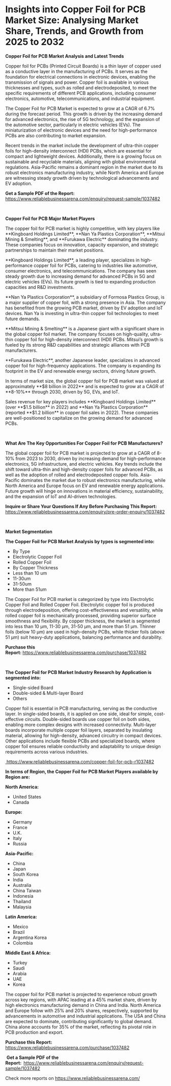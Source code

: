 <p><h1>Insights into Copper Foil for PCB Market Size: Analysing Market Share, Trends, and Growth from 2025 to 2032</h1></p><p><strong>Copper Foil for PCB Market Analysis and Latest Trends</strong></p>
<p><p>Copper foil for PCBs (Printed Circuit Boards) is a thin layer of copper used as a conductive layer in the manufacturing of PCBs. It serves as the foundation for electrical connections in electronic devices, enabling the transmission of signals and power. Copper foil is available in various thicknesses and types, such as rolled and electrodeposited, to meet the specific requirements of different PCB applications, including consumer electronics, automotive, telecommunications, and industrial equipment.</p><p>The Copper Foil for PCB Market is expected to grow at a CAGR of 6.7% during the forecast period. This growth is driven by the increasing demand for advanced electronics, the rise of 5G technology, and the expansion of the automotive sector, particularly in electric vehicles (EVs). The miniaturization of electronic devices and the need for high-performance PCBs are also contributing to market expansion.</p><p>Recent trends in the market include the development of ultra-thin copper foils for high-density interconnect (HDI) PCBs, which are essential for compact and lightweight devices. Additionally, there is a growing focus on sustainable and recyclable materials, aligning with global environmental regulations. Asia-Pacific remains a dominant region in the market due to its robust electronics manufacturing industry, while North America and Europe are witnessing steady growth driven by technological advancements and EV adoption.</p></p>
<p><strong>Get a Sample PDF of the Report:&nbsp;</strong> <a href="https://www.reliablebusinessarena.com/enquiry/request-sample/1037482?utm_campaign=2031&utm_medium=2&utm_source=Github&utm_content=ia&utm_term=26012025&utm_id=copper-foil-for-pcb">https://www.reliablebusinessarena.com/enquiry/request-sample/1037482</a></p>
<p>&nbsp;</p>
<p><strong>Copper Foil for PCB Major Market Players</strong></p>
<p><p>The copper foil for PCB market is highly competitive, with key players like **Kingboard Holdings Limited**, **Nan Ya Plastics Corporation**, **Mitsui Mining & Smelting**, and **Furukawa Electric** dominating the industry. These companies focus on innovation, capacity expansion, and strategic partnerships to maintain their market positions.</p><p>**Kingboard Holdings Limited**, a leading player, specializes in high-performance copper foil for PCBs, catering to industries like automotive, consumer electronics, and telecommunications. The company has seen steady growth due to increasing demand for advanced PCBs in 5G and electric vehicles (EVs). Its future growth is tied to expanding production capacities and R&D investments.</p><p>**Nan Ya Plastics Corporation**, a subsidiary of Formosa Plastics Group, is a major supplier of copper foil, with a strong presence in Asia. The company has benefited from the growing PCB market, driven by EV adoption and IoT devices. Nan Ya is investing in ultra-thin copper foil technologies to meet future demands.</p><p>**Mitsui Mining & Smelting** is a Japanese giant with a significant share in the global copper foil market. The company focuses on high-quality, ultra-thin copper foil for high-density interconnect (HDI) PCBs. Mitsui’s growth is fueled by its strong R&D capabilities and strategic alliances with PCB manufacturers.</p><p>**Furukawa Electric**, another Japanese leader, specializes in advanced copper foil for high-frequency applications. The company is expanding its footprint in the EV and renewable energy sectors, driving future growth.</p><p>In terms of market size, the global copper foil for PCB market was valued at approximately **$8 billion in 2022** and is expected to grow at a CAGR of **8-10%** through 2030, driven by 5G, EVs, and IoT.</p><p>Sales revenue for key players includes **Kingboard Holdings Limited** (over **$1.5 billion** in 2022) and **Nan Ya Plastics Corporation** (reported **$1.2 billion** in copper foil sales in 2022). These companies are well-positioned to capitalize on the growing demand for advanced PCBs.</p></p>
<p>&nbsp;</p>
<p><strong>What Are The Key Opportunities For Copper Foil for PCB Manufacturers?</strong></p>
<p><p>The global copper foil for PCB market is projected to grow at a CAGR of 8-10% from 2023 to 2030, driven by increasing demand for high-performance electronics, 5G infrastructure, and electric vehicles. Key trends include the shift toward ultra-thin and high-density copper foils for advanced PCBs, as well as the adoption of rolled and electrodeposited copper foils. Asia-Pacific dominates the market due to robust electronics manufacturing, while North America and Europe focus on EV and renewable energy applications. Future growth will hinge on innovations in material efficiency, sustainability, and the expansion of IoT and AI-driven technologies.</p></p>
<p><strong>Inquire or Share Your Questions If Any Before Purchasing This Report:</strong> <a href="https://www.reliablebusinessarena.com/enquiry/pre-order-enquiry/1037482?utm_campaign=2031&utm_medium=2&utm_source=Github&utm_content=ia&utm_term=26012025&utm_id=copper-foil-for-pcb">https://www.reliablebusinessarena.com/enquiry/pre-order-enquiry/1037482</a></p>
<p>&nbsp;</p>
<p><strong>Market Segmentation</strong></p>
<p><strong>The Copper Foil for PCB Market Analysis by types is segmented into:</strong></p>
<p><ul><li>By Type</li><li>Electrolytic Copper Foil</li><li>Rolled Copper Foil</li><li>By Copper Thickness</li><li>Less than 10 um</li><li>11-30um</li><li>31-50um</li><li>More than 51um</li></ul></p>
<p><p>The Copper Foil for PCB market is categorized by type into Electrolytic Copper Foil and Rolled Copper Foil. Electrolytic copper foil is produced through electrodeposition, offering cost-effectiveness and versatility, while rolled copper foil is mechanically processed, providing superior surface smoothness and flexibility. By copper thickness, the market is segmented into less than 10 µm, 11-30 µm, 31-50 µm, and more than 51 µm. Thinner foils (below 10 µm) are used in high-density PCBs, while thicker foils (above 51 µm) suit heavy-duty applications, balancing performance and durability.</p></p>
<p><strong>Purchase this Report:&nbsp;</strong><a href="https://www.reliablebusinessarena.com/purchase/1037482?utm_campaign=2031&utm_medium=2&utm_source=Github&utm_content=ia&utm_term=26012025&utm_id=copper-foil-for-pcb">https://www.reliablebusinessarena.com/purchase/1037482</a></p>
<p>&nbsp;</p>
<p><strong>The Copper Foil for PCB Market Industry Research by Application is segmented into:</strong></p>
<p><ul><li>Single-sided Board</li><li>Double-sided & Multi-layer Board</li><li>Others</li></ul></p>
<p><p>Copper foil is essential in PCB manufacturing, serving as the conductive layer. In single-sided boards, it is applied on one side, ideal for simple, cost-effective circuits. Double-sided boards use copper foil on both sides, enabling more complex designs with increased connectivity. Multi-layer boards incorporate multiple copper foil layers, separated by insulating material, allowing for high-density, advanced circuitry in compact devices. Other applications include flexible PCBs and specialized boards, where copper foil ensures reliable conductivity and adaptability to unique design requirements across various industries.</p></p>
<p><a href="https://www.reliablebusinessarena.com/copper-foil-for-pcb-r1037482?utm_campaign=2031&utm_medium=2&utm_source=Github&utm_content=ia&utm_term=26012025&utm_id=copper-foil-for-pcb">&nbsp;https://www.reliablebusinessarena.com/copper-foil-for-pcb-r1037482</a></p>
<p><strong>In terms of Region, the Copper Foil for PCB Market Players available by Region are:</strong></p>
<p>
    <p> <strong> North America: </strong>
        <ul>
            <li>United States</li>
            <li>Canada</li>
        </ul>
        </p> 
    <p> <strong> Europe: </strong>
        <ul>
            <li>Germany</li>
            <li>France</li>
            <li>U.K.</li>
            <li>Italy</li>
            <li>Russia</li>
        </ul>
        </p> 
    <p> <strong> Asia-Pacific: </strong>
        <ul>
            <li>China</li>
            <li>Japan</li>
            <li>South Korea</li>
            <li>India</li>
            <li>Australia</li>
            <li>China Taiwan</li>
            <li>Indonesia</li>
            <li>Thailand</li>
            <li>Malaysia</li>
        </ul>
        </p> 
    <p> <strong> Latin America: </strong>
        <ul>
            <li>Mexico</li>
            <li>Brazil</li>
            <li>Argentina Korea</li>
            <li>Colombia</li>
        </ul>
        </p> 
    <p> <strong> Middle East & Africa: </strong>
        <ul>
            <li>Turkey</li>
            <li>Saudi</li>
            <li>Arabia</li>
            <li>UAE</li>
            <li>Korea</li>
        </ul>
    </p>
    </p>
<p><p>The copper foil for PCB market is projected to experience robust growth across key regions, with APAC leading at a 45% market share, driven by high electronics manufacturing demand in China and India. North America and Europe follow with 25% and 20% shares, respectively, supported by advancements in automotive and industrial applications. The USA and China are expected to dominate, contributing significantly to global demand. China alone accounts for 35% of the market, reflecting its pivotal role in PCB production and export.</p></p>
<p><strong>Purchase this Report: </strong><a href="https://www.reliablebusinessarena.com/purchase/1037482?utm_campaign=2031&utm_medium=2&utm_source=Github&utm_content=ia&utm_term=26012025&utm_id=copper-foil-for-pcb">https://www.reliablebusinessarena.com/purchase/1037482</a></p>
<p>&nbsp;<strong>Get a Sample PDF of the Report:&nbsp;&nbsp;</strong><a href="https://www.reliablebusinessarena.com/enquiry/request-sample/1037482?utm_campaign=2031&utm_medium=2&utm_source=Github&utm_content=ia&utm_term=26012025&utm_id=copper-foil-for-pcb">https://www.reliablebusinessarena.com/enquiry/request-sample/1037482</a></p>
<p><strong></strong></p>
<p>Check more reports on <a href="https://www.reliablebusinessarena.com/?utm_campaign=2031&utm_medium=2&utm_source=Github&utm_content=ia&utm_term=26012025&utm_id=copper-foil-for-pcb">https://www.reliablebusinessarena.com/</a></p>
